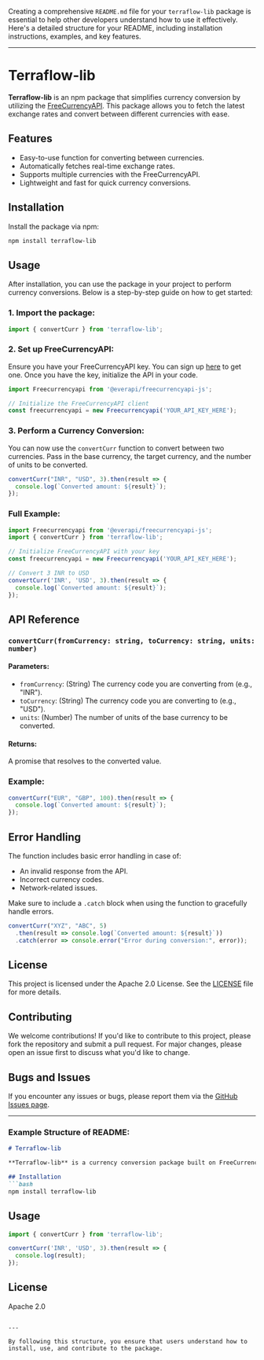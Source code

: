 Creating a comprehensive `README.md` file for your `terraflow-lib` package is essential to help other developers understand how to use it effectively. Here's a detailed structure for your README, including installation instructions, examples, and key features.

---

# Terraflow-lib

**Terraflow-lib** is an npm package that simplifies currency conversion by utilizing the [FreeCurrencyAPI](https://freecurrencyapi.com/). This package allows you to fetch the latest exchange rates and convert between different currencies with ease.

## Features

- Easy-to-use function for converting between currencies.
- Automatically fetches real-time exchange rates.
- Supports multiple currencies with the FreeCurrencyAPI.
- Lightweight and fast for quick currency conversions.

## Installation

Install the package via npm:

```bash
npm install terraflow-lib
```

## Usage

After installation, you can use the package in your project to perform currency conversions. Below is a step-by-step guide on how to get started:

### 1. Import the package:

```javascript
import { convertCurr } from 'terraflow-lib';
```

### 2. Set up FreeCurrencyAPI:

Ensure you have your FreeCurrencyAPI key. You can sign up [here](https://freecurrencyapi.com/) to get one. Once you have the key, initialize the API in your code.

```javascript
import Freecurrencyapi from '@everapi/freecurrencyapi-js';

// Initialize the FreeCurrencyAPI client
const freecurrencyapi = new Freecurrencyapi('YOUR_API_KEY_HERE');
```

### 3. Perform a Currency Conversion:

You can now use the `convertCurr` function to convert between two currencies. Pass in the base currency, the target currency, and the number of units to be converted.

```javascript
convertCurr("INR", "USD", 3).then(result => {
  console.log(`Converted amount: ${result}`);
});
```

### Full Example:

```javascript
import Freecurrencyapi from '@everapi/freecurrencyapi-js';
import { convertCurr } from 'terraflow-lib';

// Initialize FreeCurrencyAPI with your key
const freecurrencyapi = new Freecurrencyapi('YOUR_API_KEY_HERE');

// Convert 3 INR to USD
convertCurr('INR', 'USD', 3).then(result => {
  console.log(`Converted amount: ${result}`);
});
```

## API Reference

### `convertCurr(fromCurrency: string, toCurrency: string, units: number)`

#### Parameters:
- `fromCurrency`: (String) The currency code you are converting from (e.g., "INR").
- `toCurrency`: (String) The currency code you are converting to (e.g., "USD").
- `units`: (Number) The number of units of the base currency to be converted.

#### Returns:
A promise that resolves to the converted value.

### Example:

```javascript
convertCurr("EUR", "GBP", 100).then(result => {
  console.log(`Converted amount: ${result}`);
});
```

## Error Handling

The function includes basic error handling in case of:
- An invalid response from the API.
- Incorrect currency codes.
- Network-related issues.

Make sure to include a `.catch` block when using the function to gracefully handle errors.

```javascript
convertCurr("XYZ", "ABC", 5)
  .then(result => console.log(`Converted amount: ${result}`))
  .catch(error => console.error("Error during conversion:", error));
```

## License

This project is licensed under the Apache 2.0 License. See the [LICENSE](LICENSE) file for more details.

## Contributing

We welcome contributions! If you'd like to contribute to this project, please fork the repository and submit a pull request. For major changes, please open an issue first to discuss what you'd like to change.

## Bugs and Issues

If you encounter any issues or bugs, please report them via the [GitHub Issues page](https://github.com/GauriGupta21/NPM/issues).

---

### Example Structure of README:

```markdown
# Terraflow-lib

**Terraflow-lib** is a currency conversion package built on FreeCurrencyAPI.

## Installation
```bash
npm install terraflow-lib
```

## Usage
```javascript
import { convertCurr } from 'terraflow-lib';

convertCurr('INR', 'USD', 3).then(result => {
  console.log(result);
});
```

## License
Apache 2.0
```

---

By following this structure, you ensure that users understand how to install, use, and contribute to the package.